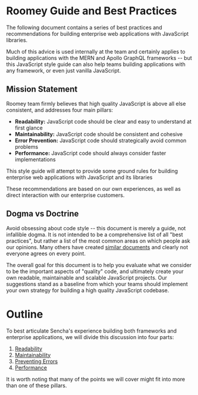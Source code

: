 # Roomey Guide and Best Practices

The following document contains a series of best practices and recommendations for building enterprise web applications 
with JavaScript libraries. 

Much of this advice is used internally at the team and certainly applies to building applications with the MERN and Apollo GraphQL
frameworks -- but this JavaScript style guide can also help teams building applications with any framework, or 
even just vanilla JavaScript.

## Mission Statement

Roomey team firmly believes that high quality JavaScript is above all else consistent, and addresses four main pillars:

  - **Readability:** JavaScript code should be clear and easy to understand at first glance
  - **Maintainability:** JavaScript code should be consistent and cohesive
  - **Error Prevention:** JavaScript code should strategically avoid common problems
  - **Performance:** JavaScript code should always consider faster implementations

This style guide will attempt to provide some ground rules for building enterprise web applications with JavaScript and its libraries

These recommendations are based on our own experiences, as well as direct interaction with our enterprise customers.

## Dogma vs Doctrine

Avoid obsessing about code style -- this document is merely a guide, not infallible dogma. It is not intended to be a 
comprehensive list of all "best practices", but rather a list of the most common areas on which people ask our 
opinions. Many others have created [similar documents](Resources.md) and clearly not everyone agrees on every point. 

The overall goal for this document is to help you evaluate what we consider to be the important aspects of "quality" 
code, and ultimately create your own readable, maintainable and scalable JavaScript projects. Our suggestions stand as 
a baseline from which your teams should implement your own strategy for building a high quality JavaScript codebase. 

# Outline

To best articulate Sencha's experience building both frameworks and enterprise applications, we will divide this 
discussion into four parts:

  1. [Readability](./Code-Style_manual/GeneralGuidelines/Readablity.md)
  2. [Maintainability](./Code-Style_manual/GeneralGuidelines/Maintainablity.md)
  3. [Preventing Errors](./Code-Style_manual/GeneralGuidelines/ErrorAndPrevention.md)
  4. [Performance](./Code-Style_manual/GeneralGuidelines/AppPerformance.md)

It is worth noting that many of the points we will cover might fit into more than one of these pillars. 